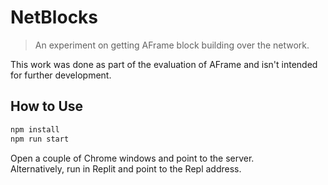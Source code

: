 # NetBlocks

> An experiment on getting AFrame block building over the network.

This work was done as part of the evaluation of AFrame and isn't intended for further development.

## How to Use

```bash
npm install
npm run start
```

Open a couple of Chrome windows and point to the server.  
Alternatively, run in Replit and point to the Repl address.  